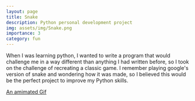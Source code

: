 ```yaml
---
layout: page
title: Snake
description: Python personal development project
img: assets/img/Snake.png
importance: 3
category: fun
---
```


When I was learning python, I wanted to write a program that would challenge me in a way different than anything I had written before, so I took on the challenge of recreating a classic game. I remember playing google's version of snake and wondering how it was made, so I believed this would be the perfect project to improve my Python skills.

[An amimated Gif](/assets/img/Snake1.gif)

